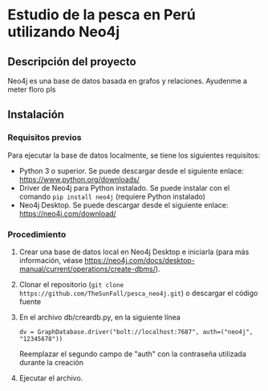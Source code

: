 # Estudio de la pesca en Perú utilizando Neo4j

## Descripción del proyecto

Neo4j es una base de datos basada en grafos y relaciones. Ayudenme a meter floro pls

## Instalación
### Requisitos previos
Para ejecutar la base de datos localmente, se tiene los siguientes requisitos:
- Python 3 o superior. Se puede descargar desde el siguiente enlace: https://www.python.org/downloads/
- Driver de Neo4j para Python instalado. Se puede instalar con el comando `pip install neo4j` (requiere Python instalado)
- Neo4j Desktop. Se puede descargar desde el siguiente enlace: https://neo4j.com/download/
### Procedimiento
1. Crear una base de datos local en Neo4j Desktop e iniciarla (para más información, véase https://neo4j.com/docs/desktop-manual/current/operations/create-dbms/).
2. Clonar el repositorio (`git clone https://github.com/TheSunFall/pesca_neo4j.git`) o descargar el código fuente
2. En el archivo db/creardb.py, en la siguiente línea

    `dv = GraphDatabase.driver("bolt://localhost:7687", auth=("neo4j", "12345678"))`

    Reemplazar el segundo campo de "auth" con la contraseña utilizada durante la creación

4. Ejecutar el archivo. 